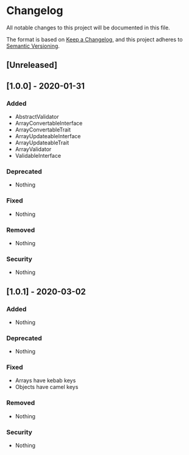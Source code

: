 # Changelog
All notable changes to this project will be documented in this file.

The format is based on [Keep a Changelog](https://keepachangelog.com/en/1.0.0/),
and this project adheres to [Semantic Versioning](https://semver.org/spec/v2.0.0.html).

## [Unreleased]

## [1.0.0] - 2020-01-31

### Added
- AbstractValidator
- ArrayConvertableInterface
- ArrayConvertableTrait
- ArrayUpdateableInterface
- ArrayUpdateableTrait
- ArrayValidator
- ValidableInterface

### Deprecated
- Nothing

### Fixed
- Nothing

### Removed
- Nothing

### Security
- Nothing

## [1.0.1] - 2020-03-02

### Added
- Nothing

### Deprecated
- Nothing

### Fixed
- Arrays have kebab keys
- Objects have camel keys

### Removed
- Nothing

### Security
- Nothing
